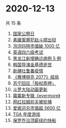 # 2020-12-13

共 15 条

<!-- BEGIN ZHIHUSEARCH -->
<!-- 最后更新时间 Sun Dec 13 2020 13:06:34 GMT+0800 (CST) -->
1. [国家公祭日](https://www.zhihu.com/search?q=国家公祭日)
1. [素媛案罪犯赵斗顺出狱](https://www.zhihu.com/search?q=素媛案罪犯)
1. [泡泡玛特市值破 1000 亿](https://www.zhihu.com/search?q=泡泡玛特)
1. [英语四六级考试](https://www.zhihu.com/search?q=四六级考试)
1. [黑龙江新增确诊病例 5 例](https://www.zhihu.com/search?q=黑龙江疫情)
1. [韩国导演金基德逝世](https://www.zhihu.com/search?q=金基德)
1. [新疆吐鲁番疫情](https://www.zhihu.com/search?q=新疆疫情)
1. [《赛博朋克 2077》结局](https://www.zhihu.com/search?q=2077结局)
1. [苏宁回应「股权质押」](https://www.zhihu.com/search?q=苏宁)
1. [斗罗大陆动画更新](https://www.zhihu.com/search?q=斗罗大陆动画)
1. [霉霉新专辑《evermore》](https://www.zhihu.com/search?q=evermore)
1. [网红拉姆前夫被批捕](https://www.zhihu.com/search?q=拉姆前夫)
1. [爱彼迎总市值超 5600 亿](https://www.zhihu.com/search?q=爱彼迎)
1. [TGA 年度游戏](https://www.zhihu.com/search?q=tga)
1. [保罗乔治顶薪续约快船](https://www.zhihu.com/search?q=保罗乔治)
<!-- END ZHIHUSEARCH -->
